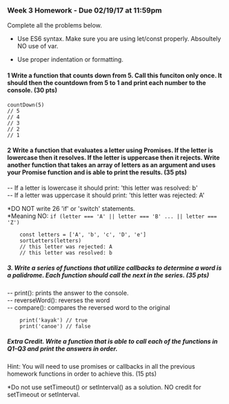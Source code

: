 ### Week 3 Homework - Due 02/19/17 at 11:59pm

Complete all the problems below.

- Use ES6 syntax. Make sure you are using let/const properly.  Absoultely NO use of var.

- Use proper indentation or formatting.


#### 1 Write a function that counts down from 5. Call this funciton only once. It should then the countdown from 5 to 1 and print each number to the console. (30 pts)
    countDown(5)
    // 5
    // 4
    // 3
    // 2
    // 1


#### 2 Write a function that evaluates a letter using Promises. If the letter is lowercase then it resolves.  If the letter is uppercase then it rejects. Write another function that takes an array of letters as an argument and uses your Promise function and is able to print the results. (35 pts)
-- If a letter is lowercase it should print: 'this letter was resolved: b' <br />
-- If a letter was uppercase it should print: 'this letter was rejected: A' 

*DO NOT write 26 'if' or 'switch' statements. <br />
*Meaning NO: ```if (letter === 'A' || letter === 'B' ... || letter === 'Z')```

        const letters = ['A', 'b', 'c', 'D', 'e']
        sortLetters(letters)
        // this letter was rejected: A
        // this letter was resolved: b



##### 3.  Write a series of functions that utilize callbacks to determine a word is a palidrome. Each function should call the next in the series. (35 pts)

-- print(): prints the answer to the console. <br />
-- reverseWord(): reverses the word <br />
-- compare(): compares the reversed word to the original <br />

        print('kayak') // true
        print('canoe') // false


##### Extra Credit. Write a function that is able to call each of the functions in Q1-Q3 and print the answers in order. <br />
Hint: You will need to use promises or callbacks in all the previous homework functions in order to achieve this. (15 pts)

*Do not use setTimeout() or setInterval() as a solution.  NO credit for setTimeout or setInterval.




